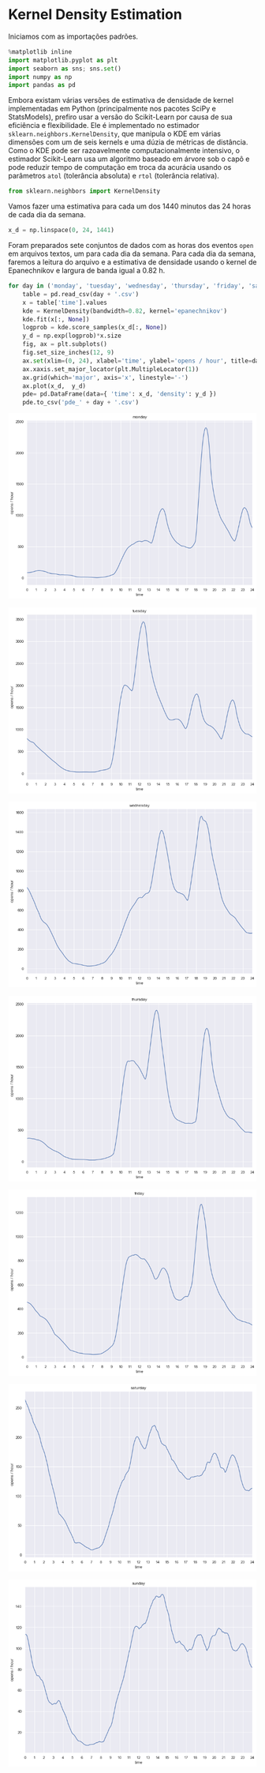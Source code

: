 
# Kernel Density Estimation

Iniciamos com as importações padrões.


```python
%matplotlib inline
import matplotlib.pyplot as plt
import seaborn as sns; sns.set()
import numpy as np
import pandas as pd
```

Embora existam várias versões de estimativa de densidade de kernel implementadas em Python (principalmente nos pacotes SciPy e StatsModels), prefiro usar a versão do Scikit-Learn
por causa de sua eficiência e flexibilidade. Ele é implementado no estimador `sklearn.neighbors.KernelDensity`, que manipula o KDE em várias dimensões com um de seis kernels e uma dúzia de métricas de distância. Como o KDE pode ser razoavelmente computacionalmente intensivo, o estimador Scikit-Learn usa um algoritmo baseado em árvore sob o capô e pode reduzir tempo de computação em troca da acurácia usando os parâmetros `atol` (tolerância absoluta) e `rtol` (tolerância relativa).


```python
from sklearn.neighbors import KernelDensity
```

Vamos fazer uma estimativa para cada um dos 1440 minutos das 24 horas de cada dia da semana.


```python
x_d = np.linspace(0, 24, 1441)
```

Foram preparados sete conjuntos de dados com as horas dos eventos `open` em arquivos textos, um para cada dia da semana. Para cada dia da semana, faremos a leitura do arquivo e a estimativa de densidade usando o kernel de Epanechnikov e largura de banda igual a 0.82 h.


```python
for day in ('monday', 'tuesday', 'wednesday', 'thursday', 'friday', 'saturday', 'sunday'):
    table = pd.read_csv(day + '.csv')
    x = table['time'].values
    kde = KernelDensity(bandwidth=0.82, kernel='epanechnikov')
    kde.fit(x[:, None])
    logprob = kde.score_samples(x_d[:, None])
    y_d = np.exp(logprob)*x.size
    fig, ax = plt.subplots()
    fig.set_size_inches(12, 9)
    ax.set(xlim=(0, 24), xlabel='time', ylabel='opens / hour', title=day)
    ax.xaxis.set_major_locator(plt.MultipleLocator(1))
    ax.grid(which='major', axis='x', linestyle='-')
    ax.plot(x_d,  y_d)
    pde= pd.DataFrame(data={ 'time': x_d, 'density': y_d })
    pde.to_csv('pde_' + day + '.csv')
```


![png](kde_files/kde_7_0.png)



![png](kde_files/kde_7_1.png)



![png](kde_files/kde_7_2.png)



![png](kde_files/kde_7_3.png)



![png](kde_files/kde_7_4.png)



![png](kde_files/kde_7_5.png)



![png](kde_files/kde_7_6.png)

